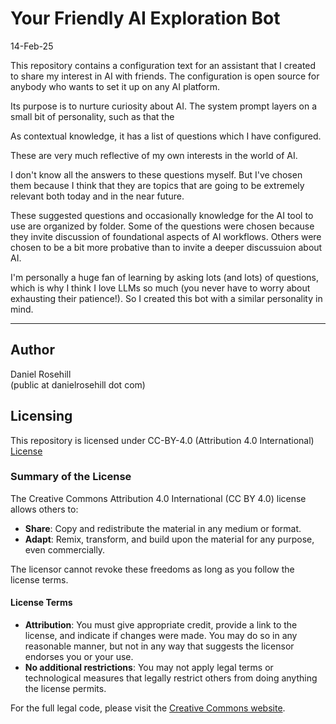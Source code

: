 # Your Friendly AI Exploration Bot

14-Feb-25

This repository contains a configuration text for an assistant that I created to share my interest in AI with friends. The configuration is open source for anybody who wants to set it up on any AI platform. 

Its purpose is to nurture curiosity about AI. The system prompt layers on a small bit of personality, such as that the 

As contextual knowledge, it has a list of questions which I have configured. 

These are very much reflective of my own interests in the world of AI. 

I don't know all the answers to these questions myself. But I've chosen them because I think that they are topics that are going to be extremely relevant both today and in the near future. 

These suggested questions and occasionally knowledge for the AI tool to use are organized by folder. Some of the questions were chosen because they invite discussion of foundational aspects of AI workflows. Others were chosen to be a bit more probative than to invite a deeper discussuion about AI.

I'm personally a huge fan of learning by asking lots (and lots) of questions, which is why I think I love LLMs so much (you never have to worry about exhausting their patience!). So I created this bot with a similar personality in mind. 

---

## Author

Daniel Rosehill  
(public at danielrosehill dot com)

## Licensing

This repository is licensed under CC-BY-4.0 (Attribution 4.0 International) 
[License](https://creativecommons.org/licenses/by/4.0/)

### Summary of the License
The Creative Commons Attribution 4.0 International (CC BY 4.0) license allows others to:
- **Share**: Copy and redistribute the material in any medium or format.
- **Adapt**: Remix, transform, and build upon the material for any purpose, even commercially.

The licensor cannot revoke these freedoms as long as you follow the license terms.

#### License Terms
- **Attribution**: You must give appropriate credit, provide a link to the license, and indicate if changes were made. You may do so in any reasonable manner, but not in any way that suggests the licensor endorses you or your use.
- **No additional restrictions**: You may not apply legal terms or technological measures that legally restrict others from doing anything the license permits.

For the full legal code, please visit the [Creative Commons website](https://creativecommons.org/licenses/by/4.0/legalcode).